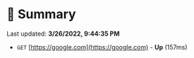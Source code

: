 # 📖 Summary
Last updated: **3/26/2022, 9:44:35 PM**

- `GET` [https://google.com](https://google.com) - **Up** (157ms)
